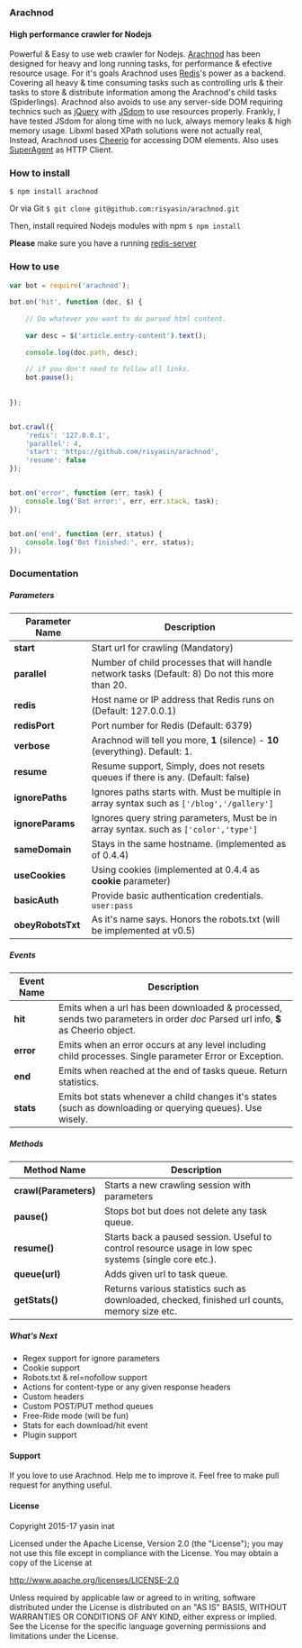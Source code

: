 ### Arachnod
#### High performance crawler for Nodejs

Powerful & Easy to use web crawler for Nodejs.  [Arachnod](http://arachnod.evrima.net) has been designed for heavy and long running tasks, 
for performance & efective resource usage. For it's goals Arachnod uses [Redis](http://www.redis.io)'s power as a backend. 
Covering all heavy & time consuming tasks such as controlling urls & their tasks to store & distribute information among the Arachnod's child tasks 
(Spiderlings). Arachnod also avoids to use any server-side DOM requiring technics 
such as [jQuery](http://www.jquery.com) with [JSdom](https://github.com/tmpvar/jsdom) to use resources properly. 
Frankly, I have tested JSdom for along time with no luck, always memory leaks & high memory usage. 
Libxml based XPath solutions were not actually real, Instead, Arachnod uses [Cheerio](http://cheeriojs.github.io/cheerio/) for accessing DOM elements. 
Also uses [SuperAgent](https://github.com/visionmedia/superagent) as HTTP Client. 


### How to install 

`$ npm install arachnod`
    
Or via Git
`$ git clone git@github.com:risyasin/arachnod.git`
    
Then, install required Nodejs modules with npm 
`$ npm install`
    
**Please** make sure you have a running [redis-server](https://redis.io) 

### How to use

``` js
var bot = require('arachnod');
    
bot.on('hit', function (doc, $) {
    
    // Do whatever you want to do parsed html content.
    
    var desc = $('article.entry-content').text();
    
    console.log(doc.path, desc);
    
    // if you don't need to follow all links.
    bot.pause();
    
    
});


bot.crawl({
    'redis': '127.0.0.1',
    'parallel': 4,
    'start': 'https://github.com/risyasin/arachnod',
    'resume': false
});


bot.on('error', function (err, task) {
    console.log('Bot error:', err, err.stack, task);
});


bot.on('end', function (err, status) {
    console.log('Bot finished:', err, status);
});
```


### Documentation 


##### Parameters
Parameter Name  | Description
------------- | -------------
**start** | Start url for crawling (Mandatory) 
**parallel** | Number of child processes that will handle network tasks (Default: 8) Do not this more than 20. 
**redis** | Host name or IP address that Redis runs on (Default: 127.0.0.1)
**redisPort**  | Port number for Redis (Default: 6379)
**verbose**  | Arachnod will tell you more, **1** (silence) - **10** (everything). Default: 1.
**resume**  | Resume support, Simply, does not resets queues if there is any. (Default: false) 
**ignorePaths**  | Ignores paths starts with. Must be multiple in array syntax such as `['/blog','/gallery']` 
**ignoreParams**  | Ignores query string parameters, Must be in array syntax. such as `['color','type']`  
**sameDomain**  | Stays in the same hostname. (implemented as of 0.4.4)
**useCookies**  | Using cookies (implemented at 0.4.4 as **cookie** parameter)
**basicAuth**  | Provide basic authentication credentials. `user:pass` 
**obeyRobotsTxt**  | As it's name says. Honors the robots.txt (will be implemented at v0.5) 
 



##### Events
Event Name  | Description
------------- | -------------
**hit** | Emits when a url has been downloaded & processed, sends two parameters in order *doc* Parsed url info, **$** as Cheerio object. 
**error**  | Emits when an error occurs at any level including child processes. Single parameter Error or Exception.  
**end**  | Emits when reached at the end of tasks queue. Return statistics.  
**stats**  | Emits bot stats whenever a child changes it's states (such as downloading or querying queues). Use wisely.  




##### Methods
Method Name  | Description
------------- | -------------
**crawl(Parameters)** | Starts a new crawling session with parameters
**pause()**  | Stops bot but does not delete any task queue.
**resume()**  | Starts back a paused session. Useful to control resource usage in low spec systems (single core etc.). 
**queue(url)**  | Adds given url to task queue. 
**getStats()**  | Returns various statistics such as downloaded, checked, finished url counts, memory size etc. 
 

 
 
##### What's Next
* Regex support for ignore parameters
* Cookie support
* Robots.txt & rel=nofollow support
* Actions for content-type or any given response headers 
* Custom headers
* Custom POST/PUT method queues
* Free-Ride mode (will be fun)
* Stats for each download/hit event
* Plugin support



#### Support 
If you love to use Arachnod. Help me to improve it. 
Feel free to make pull request for anything useful. 


#### License

Copyright 2015-17 yasin inat

Licensed under the Apache License, Version 2.0 (the "License");
you may not use this file except in compliance with the License.
You may obtain a copy of the License at

http://www.apache.org/licenses/LICENSE-2.0

Unless required by applicable law or agreed to in writing, software
distributed under the License is distributed on an "AS IS" BASIS,
WITHOUT WARRANTIES OR CONDITIONS OF ANY KIND, either express or implied.
See the License for the specific language governing permissions and
limitations under the License.
